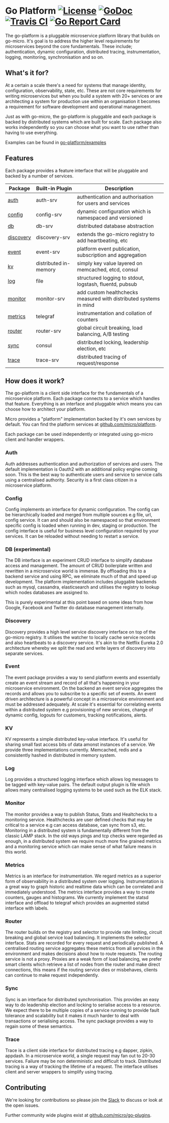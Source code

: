 # Go Platform [![License](https://img.shields.io/:license-apache-blue.svg)](https://opensource.org/licenses/Apache-2.0) [![GoDoc](https://godoc.org/github.com/micro/go-platform?status.svg)](https://godoc.org/github.com/micro/go-platform) [![Travis CI](https://travis-ci.org/micro/go-platform.svg?branch=master)](https://travis-ci.org/micro/go-platform) [![Go Report Card](https://goreportcard.com/badge/micro/go-platform)](https://goreportcard.com/report/github.com/micro/go-platform)

The go-platform is a pluggable microservice platform library that builds on go-micro. It's goal is to address 
the higher level requirements for microservices beyond the core fundamentals. These include; authentication, 
dynamic configuration, distributed tracing, instrumentation, logging, monitoring, synchronisation and so on.

## What's it for?

At a certain a scale there's a need for systems that manage identity, configuration, observability, state, etc. 
These are not core requirements for writing microservices but when you build a system with 20+ services or 
are architecting a system for production use within an organisation it becomes a requirement for software 
development and operational management.

Just as with go-micro, the go-platform is pluggable and each package is backed by distributed systems which are 
built for scale. Each package also works independently so you can choose what you want to use rather than 
having to use everything. 

Examples can be found in [go-platform/examples](https://github.com/micro/go-platform/tree/master/examples)

## Features
Each package provides a feature interface that will be pluggable and backed by a 
number of services.

Package     |   Built-in Plugin	|	Description
-------     |   --------	|	---------
[auth](https://godoc.org/github.com/micro/go-platform/auth)	|	auth-srv	|   authentication and authorisation for users and services	
[config](https://godoc.org/github.com/micro/go-platform/config)	|	config-srv	|   dynamic configuration which is namespaced and versioned
[db](https://godoc.org/github.com/micro/go-platform/db)		|	db-srv		| distributed database abstraction
[discovery](https://godoc.org/github.com/micro/go-platform/discovery)	|	discovery-srv	|   extends the go-micro registry to add heartbeating, etc
[event](https://godoc.org/github.com/micro/go-platform/event)	|	event-srv	|	platform event publication, subscription and aggregation 
[kv](https://godoc.org/github.com/micro/go-platform/kv)		|	distributed in-memory	|   simply key value layered on memcached, etcd, consul 
[log](https://godoc.org/github.com/micro/go-platform/log)	|	file	|	structured logging to stdout, logstash, fluentd, pubsub
[monitor](https://godoc.org/github.com/micro/go-platform/monitor)	|	monitor-srv	|   add custom healthchecks measured with distributed systems in mind
[metrics](https://godoc.org/github.com/micro/go-platform/metrics)	|	telegraf	|   instrumentation and collation of counters
[router](https://godoc.org/github.com/micro/go-platform/router)	|	router-srv	|	global circuit breaking, load balancing, A/B testing
[sync](https://godoc.org/github.com/micro/go-platform/sync)	|	consul		|	distributed locking, leadership election, etc
[trace](https://godoc.org/github.com/micro/go-platform/trace)	|	trace-srv	|	distributed tracing of request/response


## How does it work?

The go-platform is a client side interface for the fundamentals of a microservice platform. Each package connects to 
a service which handles that feature. Everything is an interface and pluggable which means you can choose how to 
architect your platform.

Micro provides a "platform" implementation backed by it's own services by default. You can find the platform 
services at [github.com/micro/platform](https://github.com/micro/platform).

Each package can be used independently or integrated using go-micro client and handler wrappers.

### Auth 

Auth addresses authentication and authorization of services and users. The default implementation is Oauth2 with an additional policy 
engine coming soon. This is the best way to authenticate users and service to service calls using a centralised 
authority. Security is a first class citizen in a microservice platform.

### Config 

Config implements an interface for dynamic configuration. The config can be hierarchically loaded and merged from 
multiple sources e.g file, url, config service. It can and should also be namespaced so that environment specific 
config is loaded when running in dev, staging or production. The config interface is useful for business level 
configuration required by your services. It can be reloaded without needing to restart a service.

### DB (experimental) 

The DB interface is an experiment CRUD interface to simplify database access and management. The amount of CRUD boilerplate 
written and rewritten in a microservice world is immense. By offloading this to a backend service and using RPC, we 
eliminate much of that and speed up development. The platform implementation includes pluggable backends such as mysql, 
cassandra, elasticsearch and utilises the registry to lookup which nodes databases are assigned to. 

This is purely experimental at this point based on some ideas from how Google, Facebook and Twitter do database management 
internally.
 
### Discovery 

Discovery provides a high level service discovery interface on top of the go-micro registry. It utilises the watcher to 
locally cache service records and also heartbeats to a discovery service. It's akin to the Netflix Eureka 2.0 
architecture whereby we split the read and write layers of discovery into separate services.

### Event

The event package provides a way to send platform events and essentially create an event stream and record of all that's 
happening in your microservice environment. On the backend an event service aggregates the records and allows you to 
subscribe to a specific set of events. An event driven architecture is a powerful concept in a microservice environment 
and must be addressed adequately. At scale it's essential for correlating events within a distributed system e.g 
provisioning of new services, change of dynamic config, logouts for customers, tracking notifications, alerts.
 
### KV 

KV represents a simple distributed key-value interface. It's useful for sharing small fast access bits of data amonst 
instances of a service. We provide three implementations currently. Memcached, redis and a consistently hashed in distributed 
in memory system.

### Log 

Log provides a structured logging interface which allows log messages to be tagged with key-value pairs. 
The default output plugin is file which allows many centralised logging systems to be used such as the ELK stack. 

### Monitor 

The monitor provides a way to publish Status, Stats and Healtchecks to a monitoring service. Healthchecks are user defined 
checks that may be critical to a service e.g can access database, can sync from s3, etc. Monitoring in a distributed 
system is fundamentally different from the classic LAMP stack. In the old ways pings and tcp checks were regarded as enough, 
in a distributed system we require much more fine grained metrics and a monitoring service which can make sense of what 
failure means in this world.

### Metrics 

Metrics is an interface for instrumentation. We regard metrics as a superior form of observability in a distributed system over 
logging. Instrumentation is a great way to graph historic and realtime data which can be correlated and immediately 
understood. The metrics interface provides a way to create counters, gauges and histograms. We currently implement the statsd 
interface and offload to telegraf which provides an augmented statsd interface with labels.

### Router

The router builds on the registry and selector to provide rate limiting, circuit breaking and global service load balancing. 
It implements the selector interface. Stats are recorded for every request and periodically published. A centralised routing 
service aggregates these metrics from all services in the environment and makes decisions about how to route requests. 
The routing service is not a proxy. Proxies are a weak form of load balancing, we prefer smart clients which retrieve 
a list of nodes from the router and make direct connections, this means if the routing service dies or misbehaves, clients 
can continue to make request independently.
 
### Sync 

Sync is an interface for distributed synchronisation. This provides an easy way to do leadership election and locking to 
serialise access to a resource. We expect there to be multiple copies of a service running to provide fault tolerance and 
scalability but it makes it much harder to deal with transactions or serialising access. The sync package provides a 
way to regain some of these semantics.
 
### Trace 

Trace is a client side interface for distributed tracing e.g dapper, zipkin, appdash. In a microservice world, a single 
request may fan out to 20-30 services. Failure may be non deterministic and difficult to track. Distributed tracing is a 
way of tracking the lifetime of a request. The interface utilises client and server wrappers to simplify using tracing.

## Contributing

We're looking for contributions so please join the [Slack](http://slack.micro.mu) to discuss or look at the open issues. 

Further community wide plugins exist at [github.com/micro/go-plugins](https://github.com/micro/go-plugins).
